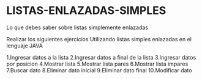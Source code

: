 # LISTAS-ENLAZADAS-SIMPLES
Lo que debes saber sobre listas simplemente enlazadas

Realizar los siguientes ejercicios
Utilizando listas simples enlazadas en el lenguaje JAVA

1.Ingresar datos a la lista
2.Ingresar datos a final de la lista
3.Ingresar datos por posicion
4.Mostrar lista
5.Mostrar lista pares
6.Mostrar lista impares
7.Buscar dato
8.Eliminar dato inicial
9.Eliminar dato final
10.Modificar dato

